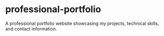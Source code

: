 # professional-portfolio
A professional portfolio website showcasing my projects, technical skills, and contact information.
